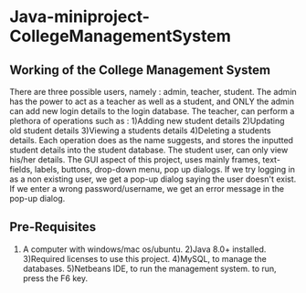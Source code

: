 # Java-miniproject-CollegeManagementSystem

Working of the College Management System
----------------------------------------------------------
There are three possible users, namely : 
admin, teacher, student.
The admin has the power to act as a teacher as well as a student, 
and ONLY the admin can add new login details to the login database.
The teacher, can perform a plethora of operations such as : 
1)Adding new student details
2)Updating old student details
3)Viewing a students details
4)Deleting a students details.
Each operation does as the name suggests, and stores the inputted student details into the student database.
The student user, can only view his/her details.
The GUI aspect of this project, uses mainly frames, text-fields, labels, buttons, drop-down menu, pop up dialogs.
If we try logging in as a non existing user, 
we get a pop-up dialog saying the user doesn't exist.
If we enter a wrong password/username, we get an error message in the pop-up dialog.

Pre-Requisites
-------------------
1) A computer with windows/mac os/ubuntu.
2)Java 8.0+ installed.
3)Required licenses to use this project.
4)MySQL, to manage the databases.
5)Netbeans IDE, to run the management system.
  to run, press the F6 key.
